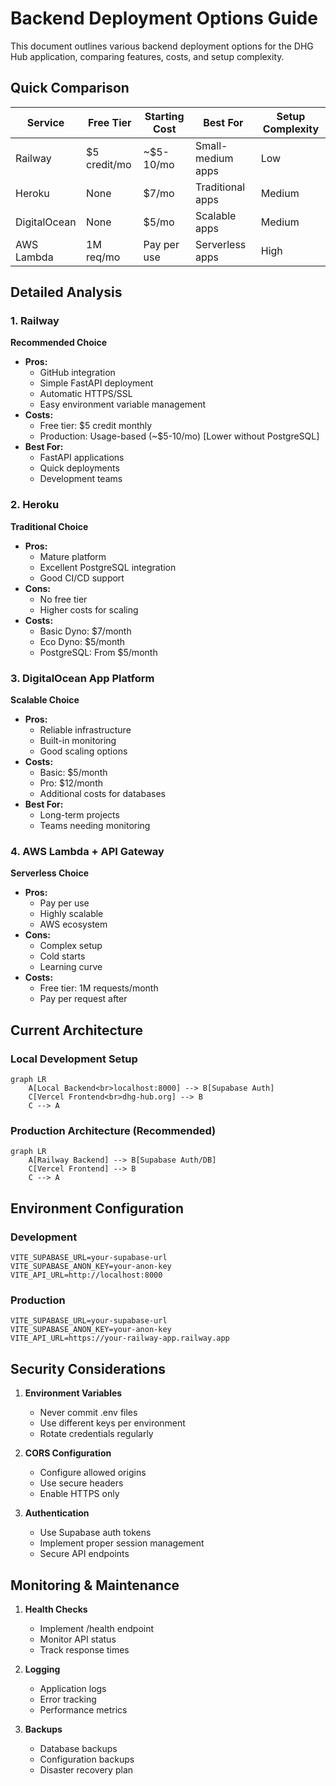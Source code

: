 # Backend Deployment Options Guide

This document outlines various backend deployment options for the DHG Hub application, comparing features, costs, and setup complexity.

## Quick Comparison

| Service | Free Tier | Starting Cost | Best For | Setup Complexity |
|---------|-----------|---------------|----------|------------------|
| Railway | $5 credit/mo | ~$5-10/mo | Small-medium apps | Low |
| Heroku | None | $7/mo | Traditional apps | Medium |
| DigitalOcean | None | $5/mo | Scalable apps | Medium |
| AWS Lambda | 1M req/mo | Pay per use | Serverless apps | High |

## Detailed Analysis

### 1. Railway
**Recommended Choice**
- **Pros:**
  - GitHub integration
  - Simple FastAPI deployment
  - Automatic HTTPS/SSL
  - Easy environment variable management
- **Costs:**
  - Free tier: $5 credit monthly
  - Production: Usage-based (~$5-10/mo) [Lower without PostgreSQL]
- **Best For:**
  - FastAPI applications
  - Quick deployments
  - Development teams

### 2. Heroku
**Traditional Choice**
- **Pros:**
  - Mature platform
  - Excellent PostgreSQL integration
  - Good CI/CD support
- **Cons:**
  - No free tier
  - Higher costs for scaling
- **Costs:**
  - Basic Dyno: $7/month
  - Eco Dyno: $5/month
  - PostgreSQL: From $5/month

### 3. DigitalOcean App Platform
**Scalable Choice**
- **Pros:**
  - Reliable infrastructure
  - Built-in monitoring
  - Good scaling options
- **Costs:**
  - Basic: $5/month
  - Pro: $12/month
  - Additional costs for databases
- **Best For:**
  - Long-term projects
  - Teams needing monitoring

### 4. AWS Lambda + API Gateway
**Serverless Choice**
- **Pros:**
  - Pay per use
  - Highly scalable
  - AWS ecosystem
- **Cons:**
  - Complex setup
  - Cold starts
  - Learning curve
- **Costs:**
  - Free tier: 1M requests/month
  - Pay per request after

## Current Architecture

### Local Development Setup
```mermaid
graph LR
    A[Local Backend<br>localhost:8000] --> B[Supabase Auth]
    C[Vercel Frontend<br>dhg-hub.org] --> B
    C --> A
```

### Production Architecture (Recommended)
```mermaid
graph LR
    A[Railway Backend] --> B[Supabase Auth/DB]
    C[Vercel Frontend] --> B
    C --> A
```

## Environment Configuration

### Development
```env
VITE_SUPABASE_URL=your-supabase-url
VITE_SUPABASE_ANON_KEY=your-anon-key
VITE_API_URL=http://localhost:8000
```

### Production
```env
VITE_SUPABASE_URL=your-supabase-url
VITE_SUPABASE_ANON_KEY=your-anon-key
VITE_API_URL=https://your-railway-app.railway.app
```

## Security Considerations

1. **Environment Variables**
   - Never commit .env files
   - Use different keys per environment
   - Rotate credentials regularly

2. **CORS Configuration**
   - Configure allowed origins
   - Use secure headers
   - Enable HTTPS only

3. **Authentication**
   - Use Supabase auth tokens
   - Implement proper session management
   - Secure API endpoints

## Monitoring & Maintenance

1. **Health Checks**
   - Implement /health endpoint
   - Monitor API status
   - Track response times

2. **Logging**
   - Application logs
   - Error tracking
   - Performance metrics

3. **Backups**
   - Database backups
   - Configuration backups
   - Disaster recovery plan 